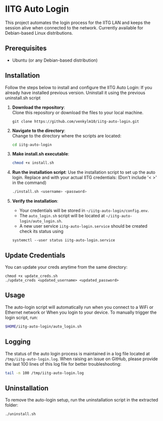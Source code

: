 # IITG Auto Login

This project automates the login process for the IITG LAN and keeps the session alive when connected to the network. Currently available for Debian-based Linux distributions.

## Prerequisites

- Ubuntu (or any Debian-based distribution)

## Installation

Follow the steps below to install and configure the IITG Auto Login:
If you already have installed previous version. Uninstall it using the previous uninstall.sh script

1. **Download the repository**:  
   Clone this repository or download the files to your local machine.
   ```
   git clone https://github.com/venkylm10/iitg-auto-login.git
   ```

2. **Navigate to the directory**:  
   Change to the directory where the scripts are located:
   ```bash
   cd iitg-auto-login
   ```

3. **Make install.sh executable**:
    ```bash
    chmod +x install.sh
    ```

4. **Run the installation script**:
    Use the installation script to set up the auto login. Replace <username> and <password> with your actual IITG credentials:
    (Don't include '< >' in the command)
    ```bash
    ./install.sh <username> <password>
    ```

5. **Verify the installation**:
    - Your credentials will be stored in `~/iitg-auto-login/config.env`.
    - The `auto_login.sh` script will be located at `~/iitg-auto-login/auto_login.sh`.
    - A new user service `iitg-auto-login.service` should be created
    check its status using
    ```
    systemctl --user status iitg-auto-login.service
    ```

## Update Credentials
    
   You can update your creds anytime from the same directory:
   ```
   chmod +x update_creds.sh
   ./update_creds <updated_username> <updated_password>
   ```

## Usage

The auto-login script will automatically run when you connect to a WiFi or Ethernet network or When you login to your device. To manually trigger the login script, run:

```bash
$HOME/iitg-auto-login/auto_login.sh
```

## Logging

The status of the auto login process is maintained in a log file located at `/tmp/iitg-auto-login.log`. When raising an issue on GitHub, please provide the last 100 lines of this log file for better troubleshooting:

```bash
tail -n 100 /tmp/iitg-auto-login.log
```

## Uninstallation

To remove the auto-login setup, run the uninstallation script in the extracted folder:

```bash
./uninstall.sh
```
